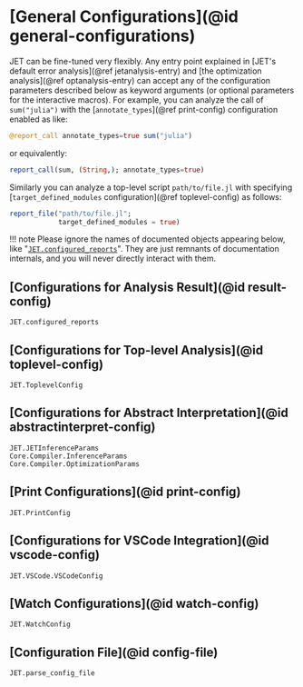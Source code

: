 # [General Configurations](@id general-configurations)

JET can be fine-tuned very flexibly.
Any entry point explained in [JET's default error analysis](@ref jetanalysis-entry) and [the optimization analysis](@ref optanalysis-entry)
can accept any of the configuration parameters described below as keyword arguments (or optional parameters for the interactive macros).
For example, you can analyze the call of `sum("julia")` with the [`annotate_types`](@ref print-config) configuration enabled as like:
```julia
@report_call annotate_types=true sum("julia")
```
or equivalently:
```julia
report_call(sum, (String,); annotate_types=true)
```
Similarly you can analyze a top-level script `path/to/file.jl` with specifying [`target_defined_modules` configuration](@ref toplevel-config) as follows:
```julia
report_file("path/to/file.jl";
            target_defined_modules = true)
```

!!! note
    Please ignore the names of documented objects appearing below, like "[`JET.configured_reports`](@ref)".
    They are just remnants of documentation internals, and you will never directly interact with them.


## [Configurations for Analysis Result](@id result-config)

```@docs
JET.configured_reports
```

## [Configurations for Top-level Analysis](@id toplevel-config)

```@docs
JET.ToplevelConfig
```

## [Configurations for Abstract Interpretation](@id abstractinterpret-config)

```@docs
JET.JETInferenceParams
Core.Compiler.InferenceParams
Core.Compiler.OptimizationParams
```

## [Print Configurations](@id print-config)

```@docs
JET.PrintConfig
```

## [Configurations for VSCode Integration](@id vscode-config)

```@docs
JET.VSCode.VSCodeConfig
```

## [Watch Configurations](@id watch-config)

```@docs
JET.WatchConfig
```

## [Configuration File](@id config-file)

```@docs
JET.parse_config_file
```
